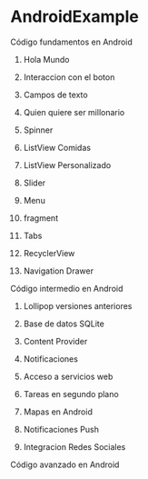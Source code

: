 # AndroidExample
Código fundamentos en Android

1.  Hola Mundo

2.  Interaccion con el boton

3.  Campos de texto

4.  Quien quiere ser millonario

5.  Spinner

6.  ListView Comidas

7.  ListView Personalizado

8.  Slider

9.  Menu

10. fragment

11. Tabs

12. RecyclerView

13. Navigation Drawer

 

Código intermedio en Android

1.  Lollipop versiones anteriores

2.  Base de datos SQLite

3.  Content Provider

4.  Notificaciones

5.  Acceso a servicios web

6.  Tareas en segundo plano

7.  Mapas en Android

8.  Notificaciones Push

9.  Integracion Redes Sociales
  


Código avanzado en Android
